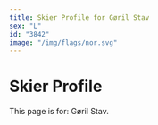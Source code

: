 ```yaml
---
title: Skier Profile for Gøril Stav
sex: "L"
id: "3842"
image: "/img/flags/nor.svg" 
---
```


# Skier Profile

This page is for: Gøril Stav.
    